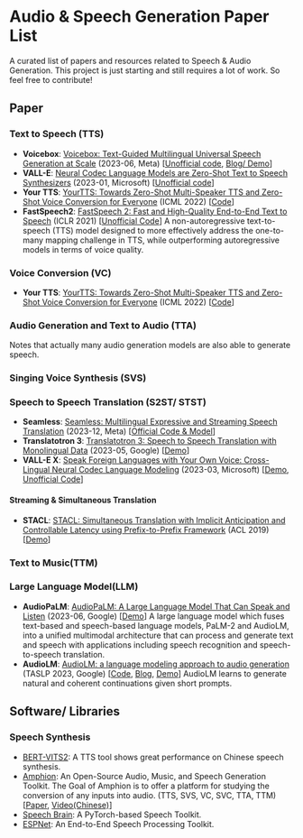# Audio &amp; Speech Generation Paper List
A curated list of papers and resources related to Speech &amp; Audio Generation. This project is just starting and still requires a lot of work. So feel free to contribute!

## Paper

### Text to Speech (TTS)

* **Voicebox**: [Voicebox: Text-Guided Multilingual Universal Speech Generation at Scale](https://arxiv.org/abs/2306.15687) (2023-06, Meta) [[Unofficial code](https://github.com/lucidrains/voicebox-pytorch), [Blog/ Demo](https://voicebox.metademolab.com/)]
* **VALL-E**: [Neural Codec Language Models are Zero-Shot Text to Speech Synthesizers](https://arxiv.org/abs/2301.02111) (2023-01, Microsoft) [[Unofficial code](https://github.com/enhuiz/vall-e)] 
* **Your TTS**: [YourTTS: Towards Zero-Shot Multi-Speaker TTS and Zero-Shot Voice Conversion for Everyone](https://proceedings.mlr.press/v162/casanova22a.html) (ICML 2022) [[Code](https://github.com/coqui-ai/tts)]
* **FastSpeech2**: [FastSpeech 2: Fast and High-Quality End-to-End Text to Speech](https://openreview.net/forum?id=piLPYqxtWuA) (ICLR 2021) [[Unofficial Code](https://github.com/ming024/FastSpeech2)] A non-autoregressive text-to-speech (TTS) model designed to more effectively address the one-to-many mapping challenge in TTS, while outperforming autoregressive models in terms of voice quality.

### Voice Conversion (VC)

* **Your TTS**: [YourTTS: Towards Zero-Shot Multi-Speaker TTS and Zero-Shot Voice Conversion for Everyone](https://proceedings.mlr.press/v162/casanova22a.html) (ICML 2022) [[Code](https://github.com/coqui-ai/tts)]

### Audio Generation and Text to Audio (TTA)

Notes that actually many audio generation models are also able to generate speech.


### Singing Voice Synthesis (SVS)

### Speech to Speech Translation (S2ST/ STST)

* **Seamless**: [Seamless: Multilingual Expressive and Streaming Speech Translation](http://arxiv.org/abs/2312.05187) (2023-12, Meta) [[Official Code & Model](https://github.com/facebookresearch/seamless_communication)]
* **Translatotron 3**: [Translatotron 3: Speech to Speech Translation with Monolingual Data](https://arxiv.org/abs/2305.17547) (2023-05, Google) [[Demo](https://google-research.github.io/lingvo-lab/translatotron3/)]
* **VALL-E X**: [Speak Foreign Languages with Your Own Voice: Cross-Lingual Neural Codec Language Modeling](https://arxiv.org/abs/2303.03926) (2023-03, Microsoft) [[Demo](https://www.microsoft.com/en-us/research/project/vall-e-x/vall-e-x/), [Unofficial Code](https://github.com/Plachtaa/VALL-E-X)]

#### Streaming & Simultaneous Translation

* **STACL**: [STACL: Simultaneous Translation with Implicit Anticipation and Controllable Latency using Prefix-to-Prefix Framework](https://aclanthology.org/P19-1289/) (ACL 2019) [[Demo](https://simultrans-demo.github.io/)]

### Text to Music(TTM)

### Large Language Model(LLM)

* **AudioPaLM**: [AudioPaLM: A Large Language Model That Can Speak and Listen](https://arxiv.org/abs/2306.12925) (2023-06, Google) [[Demo](https://google-research.github.io/seanet/audiopalm/examples/)] A large language model which fuses text-based and speech-based language models, PaLM-2 and AudioLM, into a unified multimodal architecture that can process and generate text and speech with applications including speech recognition and speech-to-speech translation.
* **AudioLM**: [AudioLM: a language modeling approach to audio generation](https://ieeexplore.ieee.org/document/10158503) (TASLP 2023, Google) [[Code](https://github.com/lucidrains/audiolm-pytorch), [Blog](https://blog.research.google/2022/10/audiolm-language-modeling-approach-to.html), [Demo](https://google-research.github.io/seanet/audiolm/examples/)] AudioLM learns to generate natural and coherent continuations given short prompts. 


## Software/ Libraries

### Speech Synthesis

* [BERT-VITS2](https://github.com/fishaudio/Bert-VITS2): A TTS tool shows great performance on Chinese speech synthesis.
* [Amphion](https://github.com/open-mmlab/Amphion): An Open-Source Audio, Music, and Speech Generation Toolkit. The Goal of Amphion is to offer a platform for studying the conversion of any inputs into audio. (TTS, SVS, VC, SVC, TTA, TTM) [[Paper](https://arxiv.org/abs/2312.09911), [Video(Chinese)](https://www.speechhome.com/events/online/1744281667499069440)]
* [Speech Brain](https://github.com/speechbrain/speechbrain): A PyTorch-based Speech Toolkit.
* [ESPNet](https://github.com/espnet/espnet): An End-to-End Speech Processing Toolkit.

